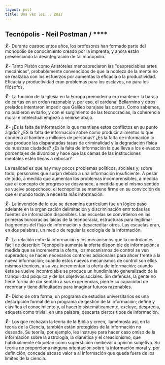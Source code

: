 ```yaml
---
layout: post
title: Una vez leí... 2022
---
```

## Tecnópolis - Neil Postman / ****

☧- Durante cuatrocientos años, los profesores han formado parte del monopolio de conocimiento creado por la imprenta, y ahora están presenciando la desintegración de tal monopolio.

☧- Tanto Platón como Aristóteles menospreciaron las "despreciables artes mecánicas", probablemente convencidos de que la nobleza de la mente no se realzaba con los esfuerzos por aumentas la eficacia o la productividad. Eficacia y productividad eran problemas para los esclavos, no para los filósofos.

☧- La función de la Iglesia en la Europa premoderna era mantener la baraja de cartas en un orden razonable y, por eso, el cardenal Bellarmino y otros prelados intentaron impedir que Galileo barajase las cartas. Como sabemos, no pudieron evitarlo, y con el surgimiento de las tecnocracias, la coherencia moral e intelectual empezó a venirse abajo.

☧- ¿Es la falta de información lo que mantiene estos conflictos en su punto álgido? ¿ES la falta de información sobre cómo producir alimentos lo que condena al hambre a millones de personas? ¿Es la falta de información lo que produce las disparatadas tasas de criminalidad y la degradación física de nuestras ciudades? ¿Es la falta de información la que lleva a los elevados porcentajes de divorcios y hace que las camas de las instituciones mentales estén llenas a rebosar?

La realidad es que hay muy pocos problemas políticos, sociales y, sobre todo, personales que surjan debido a una información insuficiente. A pesar de todo, a medida que aumentan los problemas incomprensibles, a medida que el concepto de progreso se desvanece, a medida que el mismo sentido se vuelve sospechoso, el tecnopolita se mantiene firme en su convicción de que el mundo todavía necesita más información.

☧- La invención de lo que se denomina currículum fue un lógico paso adelante en la organización delimitación y discriminación entr todas las fuentes de información disponibles. Las escuelas se convirtieron en las primeras burocracias laicas de la tecnocracia, estructuras para legitimar fragmentos del flujo de información y desacreditar otros. Las escuelas eran, en dos palabras, un medio de regular la ecología de la información.

☧- La relación entre la información y los mecanismos que la controlan es fácil de describir: Tecnópolis aumenta la oferta disponible de información; a medida que se incrementa la oferta, los mecanismos de control se ven superados; se hacen necesarios controles adicionales para ahcer frente a la nueva información; cuando estos nuevos mecanismos de control son ellos mismos técnicos, a su vez incrementan la oferta de información; cuando ésta se vuelve incontrolable se produce un hundimiento generalizado de la tranquilidad psíquica y de los objetivos sociales. Sin defensas, la gente no tiene forma de dar sentido a sus experiencias, pierde su capacidad de recordar y tiene dificultades para imaginar futuros razonables.

☧- Dicho de otra forma, un programa de estudios universitarios es una descripción formal de un programa de gestión de la información; define y clasifica el conocimiento y, al hacerlo sistemáticamente, excluye, desprecia, etiqueta como trivial, en una palabra, descarta ciertos tipos de información.

☧- Los que rechazan la teoría de la Biblia y creen, llamémosla así, en la teoría de la Ciencia, también están protegidos de la información no deseada. Su teoriía, por ejemplo, les instruye para hacer caso omiso de la información sobre la astrología, la dianética y el creacionismo, que habitualmente etiquetan como superstición medieval u opinión subjetiva. Su teoriía no proporciona ninguna orientación sobre la información moral y, por definición, concede escaso valor a al información que queda fuera de los límites de la ciencia.
